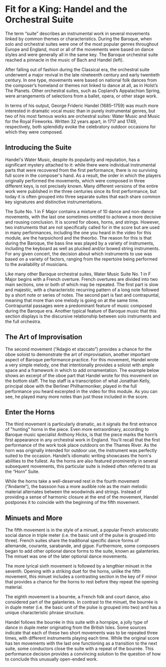 # Fit for a King: Handel and the Orchestral Suite

The term “suite” describes an instrumental work in several movements linked by common themes or characteristics. During the Baroque, when solo and orchestral suites were one of the most popular genres throughout Europe and England, most or all of the movements were based on dance styles and were generally all in the same key. The Baroque orchestral suite reached a pinnacle in the music of Bach and Handel (left).

After falling out of fashion during the Classical era, the orchestral suite underwent a major revival in the late nineteenth century and early twentieth century. In one type, movements were based on national folk dances from the composer’s homeland or themes not linked to dance at all, as in Holst’s The Planets. Other orchestral suites, such as Copland’s Appalachian Spring, were arrangements of selections from a ballet, opera, or other stage work.

In terms of his output, George Frideric Handel (1685–1759) was much more interested in dramatic vocal music than in purely instrumental genres, but two of his most famous works are orchestral suites: Water Music and Music for the Royal Fireworks. Written 32 years apart, in 1717 and 1749, respectively, both splendidly evoke the celebratory outdoor occasions for which they were composed.

## Introducing the Suite

Handel's Water Music, despite its popularity and reputation, has a significant mystery attached to it: while there were individual instrumental parts that were recovered from the first performance, there is no surviving full score in the composer's hand. As a result, the order in which the players originally performed the movements, which were composed in three different keys, is not precisely known. Many different versions of the entire work were published in the three centuries since its first performance, but today it is often grouped into three separate suites that each share common key signatures and distinctive instrumentations.

The Suite No. 1 in F Major contains a mixture of 10 dance and non-dance movements, with the last one sometimes omitted to achieve a more decisive and rousing conclusion. It is scored for oboes, horns, and strings. However, two instruments that are not specifically called for in the score but are used in many performances, including the one you heard in the video for this module, are the harpsichord and the theorbo. The reason for this is that during the Baroque, the bass line was played by a variety of instruments, including the keyboard as well as plucked and/or bowed string instruments. For any given concert, the decision about which instruments to use was based on a variety of factors, ranging from the repertoire being performed to the availability of musicians.

Like many other Baroque orchestral suites, Water Music Suite No. 1 in F Major begins with a French overture. French overtures are divided into two main sections, one or both of which may be repeated. The first part is slow and majestic, with a characteristic recurring pattern of a long note followed by a short note or series of notes. The second part is fast and contrapuntal, meaning that more than one melody is going on at the same time. Contrapuntal passages were a predominant feature of music composed during the Baroque era. Another typical feature of Baroque music that this section displays is the discursive relationship between solo instruments and the full orchestra.

## The Art of Improvisation

The second movement (“Adagio et staccato”) provides a chance for the oboe soloist to demonstrate the art of improvisation, another important aspect of Baroque performance practice. For this movement, Handel wrote a very simple melody, one that intentionally provides a soloist with ample space and a framework in which to add ornamentation. The example below shows an excerpt of the oboe part that Handel wrote for this movement on the bottom staff. The top staff is a transcription of what Jonathan Kelly, principal oboe with the Berliner Philharmoniker, played in the full performance you heard excerpted in the video for this module. As you can see, he played many more notes than just those included in the score.

## Enter the Horns

The third movement is particularly dramatic, as it signals the first entrance of "hunting" horns in the piece. Even more extraordinary, according to Baroque music specialist Anthony Hicks, is that the piece marks the horn’s first appearance in any orchestral work in England. You’ll recall that the first performance of the work took place outdoors on the Thames River. As the horn was originally intended for outdoor use, the instrument was perfectly suited to the occasion. Handel’s idiomatic writing showcases the horn's abilities to the fullest. As the horns are also featured prominently in several subsequent movements, this particular suite is indeed often referred to as the “Horn” Suite.

While the horns take a well-deserved rest in the fourth movement (“Andante”), the bassoon has a more audible role as the main melodic material alternates between the woodwinds and strings. Instead of providing a sense of harmonic closure at the end of the movement, Handel postpones it to coincide with the beginning of the fifth movement.

## Minuets and More

The fifth movement is in the style of a minuet, a popular French aristocratic social dance in triple meter (i.e. the basic unit of the pulse is grouped into three). French suites share the traditional specific dance forms of allemande, courante, sarabande, and gigue. Furthermore, some composers began to add other optional dance forms to the suite, known as galanteries. The minuet was one of the later optional dance movements.

The more lyrical sixth movement is followed by a lengthier minuet in the seventh. Opening with a striking duet for the horns, unlike the fifth movement, this minuet includes a contrasting section in the key of F minor that provides a chance for the horns to rest before they repeat the opening material.

The eighth movement is a bourrée, a French folk and court dance, also considered part of the galanteries. In contrast to the minuet, the bourrée is in duple meter (i.e. the basic unit of the pulse is grouped into two) and has a unique characteristic phrase structure.

Handel follows the bourrée in this suite with a hornpipe, a jolly type of dance in duple meter originating from the British Isles. Some sources indicate that each of these two short movements was to be repeated three times, with different instruments playing each time. While the original score has ten movements with the last one functioning as a transition to the next suite, some conductors close the suite with a repeat of the bourrée. This performance decision provides a convincing solution to the question of how to conclude this unusually open-ended work.
